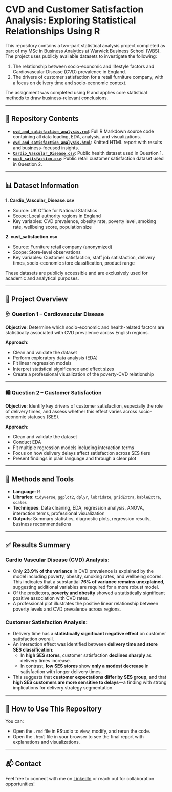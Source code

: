 # CVD and Customer Satisfaction Analysis: Exploring Statistical Relationships Using R

This repository contains a two-part statistical analysis project completed as part of my MSc in Business Analytics at Warwick Business School (WBS). The project uses publicly available datasets to investigate the following:

1. The relationship between socio-economic and lifestyle factors and Cardiovascular Disease (CVD) prevalence in England.
2. The drivers of customer satisfaction for a retail furniture company, with a focus on delivery time and socio-economic context.

The assignment was completed using R and applies core statistical methods to draw business-relevant conclusions.

---

## 📂 Repository Contents

- [**`cvd_and_satisfaction_analysis.rmd`**](./cvd_and_satisfaction_analysis.rmd): Full R Markdown source code containing all data loading, EDA, analysis, and visualizations.
- [**`cvd_and_satisfaction_analysis.html`**](./cvd_and_satisfaction_analysis.html): Knitted HTML report with results and business-focused insights.
- [**`Cardio_Vascular_Disease.csv`**](./Cardio_Vascular_Disease.csv): Public health dataset used in Question 1.
- [**`cust_satisfaction.csv`**](./cust_satisfaction.csv): Public retail customer satisfaction dataset used in Question 2.

---

## 📊 Dataset Information

**1. Cardio_Vascular_Disease.csv**
- Source: UK Office for National Statistics
- Scope: Local authority regions in England
- Key variables: CVD prevalence, obesity rate, poverty level, smoking rate, wellbeing score, population size

**2. cust_satisfaction.csv**
- Source: Furniture retail company (anonymized)
- Scope: Store-level observations
- Key variables: Customer satisfaction, staff job satisfaction, delivery times, socio-economic store classification, product range

These datasets are publicly accessible and are exclusively used for academic and analytical purposes.

---

## 🧠 Project Overview

### 🩺 Question 1 – Cardiovascular Disease

**Objective**: Determine which socio-economic and health-related factors are statistically associated with CVD prevalence across English regions.

**Approach**:
- Clean and validate the dataset
- Perform exploratory data analysis (EDA)
- Fit linear regression models
- Interpret statistical significance and effect sizes
- Create a professional visualization of the poverty-CVD relationship

---

### 🛍️ Question 2 – Customer Satisfaction

**Objective**: Identify key drivers of customer satisfaction, especially the role of delivery times, and assess whether this effect varies across socio-economic statuses (SES).

**Approach**:
- Clean and validate the dataset
- Conduct EDA
- Fit multiple regression models including interaction terms
- Focus on how delivery delays affect satisfaction across SES tiers
- Present findings in plain language and through a clear plot

---

## 🧰 Methods and Tools

- **Language**: R
- **Libraries**: `tidyverse`, `ggplot2`, `dplyr`, `lubridate`, `gridExtra`, `kableExtra`, `scales`
- **Techniques**: Data cleaning, EDA, regression analysis, ANOVA, interaction terms, professional visualization
- **Outputs**: Summary statistics, diagnostic plots, regression results, business recommendations

---

## ✅ Results Summary

### Cardio Vascular Disease (CVD) Analysis:
- Only **23.9% of the variance** in CVD prevalence is explained by the model including poverty, obesity, smoking rates, and wellbeing scores. This indicates that a substantial **76% of variance remains unexplained**, suggesting additional variables are required for a more robust model.
- Of the predictors, **poverty and obesity** showed a statistically significant positive association with CVD rates.
- A professional plot illustrates the positive linear relationship between poverty levels and CVD prevalence across regions.

### Customer Satisfaction Analysis:
- Delivery time has a **statistically significant negative effect** on customer satisfaction overall.
- An interaction effect was identified between **delivery time and store SES classification**:
  - In **high SES stores**, customer satisfaction **declines sharply** as delivery times increase.
  - In contrast, **low SES stores** show **only a modest decrease** in satisfaction with longer delivery times.
- This suggests that **customer expectations differ by SES group**, and that **high SES customers are more sensitive to delays**—a finding with strong implications for delivery strategy segmentation.

---

## 📎 How to Use This Repository

You can:
- Open the `.rmd` file in RStudio to view, modify, and rerun the code.
- Open the `.html` file in your browser to see the final report with explanations and visualizations.

---

## 📬 Contact

Feel free to connect with me on [LinkedIn](https://www.linkedin.com/in/benjamin-sachse-consultant/) or reach out for collaboration opportunities!

